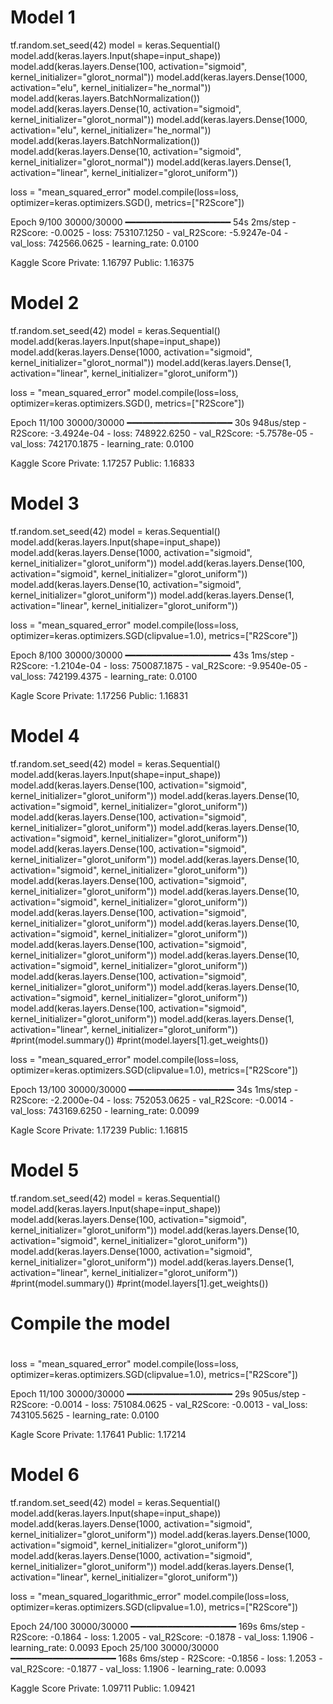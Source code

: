 # Model 1
tf.random.set_seed(42)
model = keras.Sequential()
model.add(keras.layers.Input(shape=input_shape))
model.add(keras.layers.Dense(100, activation="sigmoid", kernel_initializer="glorot_normal"))
model.add(keras.layers.Dense(1000, activation="elu", kernel_initializer="he_normal"))
model.add(keras.layers.BatchNormalization()) 
model.add(keras.layers.Dense(10, activation="sigmoid", kernel_initializer="glorot_normal"))
model.add(keras.layers.Dense(1000, activation="elu", kernel_initializer="he_normal"))
model.add(keras.layers.BatchNormalization()) 
model.add(keras.layers.Dense(10, activation="sigmoid", kernel_initializer="glorot_normal"))
model.add(keras.layers.Dense(1, activation="linear", kernel_initializer="glorot_uniform"))

loss = "mean_squared_error"
model.compile(loss=loss,
              optimizer=keras.optimizers.SGD(),
              metrics=["R2Score"])

Epoch 9/100
30000/30000 ━━━━━━━━━━━━━━━━━━━━ 54s 2ms/step - R2Score: -0.0025 - loss: 753107.1250 - val_R2Score: -5.9247e-04 - val_loss: 742566.0625 - learning_rate: 0.0100

Kaggle Score
Private: 1.16797
Public:  1.16375

# Model 2
tf.random.set_seed(42)
model = keras.Sequential()
model.add(keras.layers.Input(shape=input_shape))
model.add(keras.layers.Dense(1000, activation="sigmoid", kernel_initializer="glorot_normal"))
model.add(keras.layers.Dense(1, activation="linear", kernel_initializer="glorot_uniform"))

loss = "mean_squared_error"
model.compile(loss=loss,
              optimizer=keras.optimizers.SGD(),
              metrics=["R2Score"])

Epoch 11/100
30000/30000 ━━━━━━━━━━━━━━━━━━━━ 30s 948us/step - R2Score: -3.4924e-04 - loss: 748922.6250 - val_R2Score: -5.7578e-05 - val_loss: 742170.1875 - learning_rate: 0.0100

Kaggle Score
Private: 1.17257
Public:  1.16833

# Model 3
tf.random.set_seed(42)
model = keras.Sequential()
model.add(keras.layers.Input(shape=input_shape))
model.add(keras.layers.Dense(1000, activation="sigmoid", kernel_initializer="glorot_uniform"))
model.add(keras.layers.Dense(100, activation="sigmoid", kernel_initializer="glorot_uniform"))
model.add(keras.layers.Dense(10, activation="sigmoid", kernel_initializer="glorot_uniform"))
model.add(keras.layers.Dense(1, activation="linear", kernel_initializer="glorot_uniform"))

loss = "mean_squared_error"
model.compile(loss=loss,
              optimizer=keras.optimizers.SGD(clipvalue=1.0),
              metrics=["R2Score"])

Epoch 8/100
30000/30000 ━━━━━━━━━━━━━━━━━━━━ 43s 1ms/step - R2Score: -1.2104e-04 - loss: 750087.1875 - val_R2Score: -9.9540e-05 - val_loss: 742199.4375 - learning_rate: 0.0100

Kagle Score
Private: 1.17256
Public:  1.16831

# Model 4
tf.random.set_seed(42)
model = keras.Sequential()
model.add(keras.layers.Input(shape=input_shape))
model.add(keras.layers.Dense(100, activation="sigmoid", kernel_initializer="glorot_uniform"))
model.add(keras.layers.Dense(10, activation="sigmoid", kernel_initializer="glorot_uniform"))
model.add(keras.layers.Dense(100, activation="sigmoid", kernel_initializer="glorot_uniform"))
model.add(keras.layers.Dense(10, activation="sigmoid", kernel_initializer="glorot_uniform"))
model.add(keras.layers.Dense(100, activation="sigmoid", kernel_initializer="glorot_uniform"))
model.add(keras.layers.Dense(10, activation="sigmoid", kernel_initializer="glorot_uniform"))
model.add(keras.layers.Dense(100, activation="sigmoid", kernel_initializer="glorot_uniform"))
model.add(keras.layers.Dense(10, activation="sigmoid", kernel_initializer="glorot_uniform"))
model.add(keras.layers.Dense(100, activation="sigmoid", kernel_initializer="glorot_uniform"))
model.add(keras.layers.Dense(10, activation="sigmoid", kernel_initializer="glorot_uniform"))
model.add(keras.layers.Dense(100, activation="sigmoid", kernel_initializer="glorot_uniform"))
model.add(keras.layers.Dense(10, activation="sigmoid", kernel_initializer="glorot_uniform"))
model.add(keras.layers.Dense(100, activation="sigmoid", kernel_initializer="glorot_uniform"))
model.add(keras.layers.Dense(10, activation="sigmoid", kernel_initializer="glorot_uniform"))
model.add(keras.layers.Dense(100, activation="sigmoid", kernel_initializer="glorot_uniform"))
model.add(keras.layers.Dense(1, activation="linear", kernel_initializer="glorot_uniform"))
#print(model.summary())
#print(model.layers[1].get_weights())


loss = "mean_squared_error"
model.compile(loss=loss,
              optimizer=keras.optimizers.SGD(clipvalue=1.0),
              metrics=["R2Score"])

Epoch 13/100
30000/30000 ━━━━━━━━━━━━━━━━━━━━ 34s 1ms/step - R2Score: -2.2000e-04 - loss: 752053.0625 - val_R2Score: -0.0014 - val_loss: 743169.6250 - learning_rate: 0.0099

Kagle Score
Private: 1.17239
Public:  1.16815

# Model 5
tf.random.set_seed(42)
model = keras.Sequential()
model.add(keras.layers.Input(shape=input_shape))
model.add(keras.layers.Dense(100, activation="sigmoid", kernel_initializer="glorot_uniform"))
model.add(keras.layers.Dense(10, activation="sigmoid", kernel_initializer="glorot_uniform"))
model.add(keras.layers.Dense(1000, activation="sigmoid", kernel_initializer="glorot_uniform"))
model.add(keras.layers.Dense(1, activation="linear", kernel_initializer="glorot_uniform"))
#print(model.summary())
#print(model.layers[1].get_weights())

#
# Compile the model
#
loss = "mean_squared_error"
model.compile(loss=loss,
              optimizer=keras.optimizers.SGD(clipvalue=1.0),
              metrics=["R2Score"])

Epoch 11/100
30000/30000 ━━━━━━━━━━━━━━━━━━━━ 29s 905us/step - R2Score: -0.0014 - loss: 751084.0625 - val_R2Score: -0.0013 - val_loss: 743105.5625 - learning_rate: 0.0100

Kagle Score
Private: 1.17641
Public:  1.17214

# Model 6

tf.random.set_seed(42)
model = keras.Sequential()
model.add(keras.layers.Input(shape=input_shape))
model.add(keras.layers.Dense(1000, activation="sigmoid", kernel_initializer="glorot_uniform"))
model.add(keras.layers.Dense(1000, activation="sigmoid", kernel_initializer="glorot_uniform"))
model.add(keras.layers.Dense(1000, activation="sigmoid", kernel_initializer="glorot_uniform"))
model.add(keras.layers.Dense(1, activation="linear", kernel_initializer="glorot_uniform"))

loss = "mean_squared_logarithmic_error"
model.compile(loss=loss,
              optimizer=keras.optimizers.SGD(clipvalue=1.0),
              metrics=["R2Score"])

Epoch 24/100
30000/30000 ━━━━━━━━━━━━━━━━━━━━ 169s 6ms/step - R2Score: -0.1864 - loss: 1.2005 - val_R2Score: -0.1878 - val_loss: 1.1906 - learning_rate: 0.0093
Epoch 25/100
30000/30000 ━━━━━━━━━━━━━━━━━━━━ 168s 6ms/step - R2Score: -0.1856 - loss: 1.2053 - val_R2Score: -0.1877 - val_loss: 1.1906 - learning_rate: 0.0093

Kaggle Score
Private: 1.09711
Public:  1.09421